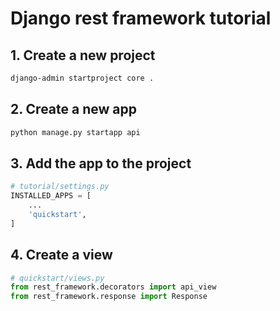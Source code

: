 # Django rest framework tutorial

## 1. Create a new project

```bash
django-admin startproject core .
```

## 2. Create a new app

```bash
python manage.py startapp api
```

## 3. Add the app to the project

```python
# tutorial/settings.py
INSTALLED_APPS = [
    ...
    'quickstart',
]
```

## 4. Create a view

```python
# quickstart/views.py
from rest_framework.decorators import api_view
from rest_framework.response import Response

